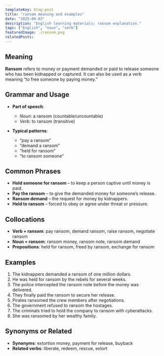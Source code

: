 ```yaml
---
templateKey: blog-post
title: "ransom meaning and examples"
date: "2025-09-03"
description: "English learning materials; ransom explanation."
tags: ["English", "noun", "verb"]
featuredImage: ./ransom.png
relatedPosts:
---
```


## Meaning

**Ransom** refers to money or payment demanded or paid to release someone who has been kidnapped or captured.
It can also be used as a verb meaning “to free someone by paying money.”

## Grammar and Usage

- **Part of speech**:

  - _Noun_: a ransom (countable/uncountable)
  - _Verb_: to ransom (transitive)

- **Typical patterns**:

  - “pay a ransom”
  - “demand a ransom”
  - “held for ransom”
  - “to ransom someone”

## Common Phrases

- **Hold someone for ransom** – to keep a person captive until money is paid.
- **Pay the ransom** – to give the demanded money for someone’s release.
- **Ransom demand** – the request for money by kidnappers.
- **Held to ransom** – forced to obey or agree under threat or pressure.

## Collocations

- **Verb + ransom**: pay ransom, demand ransom, raise ransom, negotiate ransom
- **Noun + ransom**: ransom money, ransom note, ransom demand
- **Prepositions**: held for ransom, freed by ransom, exchange for ransom

## Examples

1. The kidnappers demanded a ransom of one million dollars.
2. He was held for ransom by the rebels for several weeks.
3. The police intercepted the ransom note before the money was delivered.
4. They finally paid the ransom to secure her release.
5. Pirates ransomed the crew members after negotiations.
6. The government refused to ransom the hostages.
7. The criminals tried to hold the company to ransom with cyberattacks.
8. She was ransomed by her wealthy family.

## Synonyms or Related

- **Synonyms**: extortion money, payment for release, buyback
- **Related verbs**: liberate, redeem, rescue, extort
